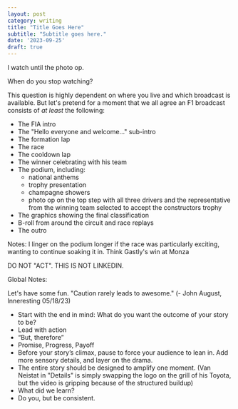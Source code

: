 ```yaml
---
layout: post
category: writing
title: "Title Goes Here"
subtitle: "Subtitle goes here."
date: '2023-09-25'
draft: true
---
```


I watch until the photo op.

When do you stop watching?

This question is highly dependent on where you live and which broadcast is available. But let's pretend for a moment that we all agree an F1 broadcast consists of _at least_ the following:

- The FIA intro
- The "Hello everyone and welcome..." sub-intro
- The formation lap
- The race
- The cooldown lap
- The winner celebrating with his team
- The podium, including: 
  - national anthems
  - trophy presentation
  - champagne showers
  - photo op on the top step with all three drivers and the representative from the winning team selected to accept the constructors trophy
- The graphics showing the final classification
- B-roll from around the circuit and race replays
- The outro

Notes:
I linger on the podium longer if the race was particularly exciting, wanting to continue soaking it in. Think Gastly's win at Monza





DO NOT "ACT". THIS IS NOT LINKEDIN.

Global Notes:

Let's have some fun. "Caution rarely leads to awesome." (- John August, Inneresting 05/18/23)

- Start with the end in mind: What do you want the outcome of your story to be?
- Lead with action
- “But, therefore”
- Promise, Progress, Payoff
- Before your story’s climax, pause to force your audience to lean in. Add more sensory details, and layer on the drama.
- The entire story should be designed to amplify one moment. (Van Neistat in "Details" is simply swapping the logo on the grill of his Toyota, but the video is gripping because of the structured buildup)
- What did we learn?
- Do you, but be consistent.
